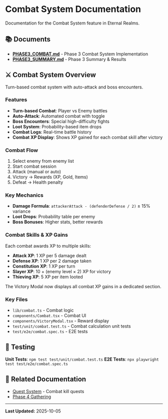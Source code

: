 # Combat System Documentation

Documentation for the Combat System feature in Eternal Realms.

## 📚 Documents

- **[PHASE3_COMBAT.md](PHASE3_COMBAT.md)** - Phase 3 Combat System Implementation
- **[PHASE3_SUMMARY.md](PHASE3_SUMMARY.md)** - Phase 3 Summary & Results

## ⚔️ Combat System Overview

Turn-based combat system with auto-attack and boss encounters.

### Features
- **Turn-based Combat**: Player vs Enemy battles
- **Auto-Attack**: Automated combat with toggle
- **Boss Encounters**: Special high-difficulty fights
- **Loot System**: Probability-based item drops
- **Combat Logs**: Real-time battle history
- **Combat XP Display**: Shows XP gained for each combat skill after victory

### Combat Flow
1. Select enemy from enemy list
2. Start combat session
3. Attack (manual or auto)
4. Victory → Rewards (XP, Gold, Items)
5. Defeat → Health penalty

### Key Mechanics
- **Damage Formula**: `attackerAttack - (defenderDefense / 2)` ± 15% variance
- **Loot Drops**: Probability table per enemy
- **Boss Bonuses**: Higher stats, better rewards

### Combat Skills & XP Gains
Each combat awards XP to multiple skills:
- **Attack XP**: 1 XP per 5 damage dealt
- **Defense XP**: 1 XP per 2 damage taken
- **Constitution XP**: 1 XP per turn
- **Slayer XP**: 10 + (enemy level × 2) XP for victory
- **Thieving XP**: 5 XP per item looted

The Victory Modal now displays all combat XP gains in a dedicated section.

### Key Files
- `lib/combat.ts` - Combat logic
- `components/Combat.tsx` - Combat UI
- `components/VictoryModal.tsx` - Reward display
- `test/unit/combat.test.ts` - Combat calculation unit tests
- `test/e2e/combat.spec.ts` - E2E tests

## 🧪 Testing

**Unit Tests**: `npm test test/unit/combat.test.ts`
**E2E Tests**: `npx playwright test test/e2e/combat.spec.ts`

## 📖 Related Documentation

- [Quest System](../quests/README.md) - Combat kill quests
- [Phase 4 Gathering](../gathering/README.md)

---

**Last Updated:** 2025-10-05
